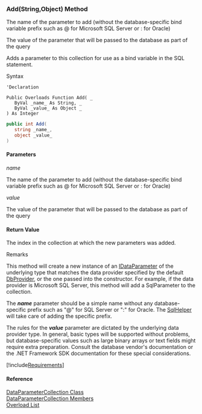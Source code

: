 ﻿### Add(String,Object) Method

The name of the parameter to add (without the database-specific bind variable prefix such as @ for Microsoft SQL Server or : for Oracle)

The value of the parameter that will be passed to the database as part of the query

Adds a parameter to this collection for use as a bind variable in the SQL statement.

Syntax

```vbnet
'Declaration

Public Overloads Function Add( _
   ByVal _name_ As String, _
   ByVal _value_ As Object _
) As Integer
```

```csharp
public int Add( 
   string _name_,
   object _value_
)
```

#### Parameters

_name_

The name of the parameter to add (without the database-specific bind variable prefix such as @ for Microsoft SQL Server or : for Oracle)

_value_

The value of the parameter that will be passed to the database as part of the query

#### Return Value

The index in the collection at which the new parameters was added.

Remarks

This method will create a new instance of an [IDataParameter](ms-help://MS.NETFrameworkSDKv1.1/cpref/html/frlrfsystemdataidataparameterclasstopic.htm) of the underlying type that matches the data provider specified by the default [DbProvider](FChoice.Common~FChoice.Common.Data.DbProvider.md), or the one passed into the constructor. For example, if the data provider is Microsoft SQL Server, this method will add a SqlParameter to the collection.

The **_name_** parameter should be a simple name without any database-specific prefix such as "@" for SQL Server or ":" for Oracle. The [SqlHelper](FChoice.Common~FChoice.Common.Data.SqlHelper.md) will take care of adding the specific prefix.

The rules for the **_value_** parameter are dictated by the underlying data provider type. In general, basic types will be supported without problems, but database-specific values such as large binary arrays or text fields might require extra preparation. Consult the database vendor's documentation or the .NET Framework SDK documentation for these special considerations.

[!include[Requirements](../partials/requirements.md)]

#### Reference

[DataParameterCollection Class](FChoice.Common~FChoice.Common.Data.DataParameterCollection.md)  
[DataParameterCollection Members](FChoice.Common~FChoice.Common.Data.DataParameterCollection_members.md)  
[Overload List](FChoice.Common~FChoice.Common.Data.DataParameterCollection~Add.md)